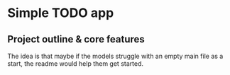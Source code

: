 # Simple TODO app

## Project outline & core features

The idea is that maybe if the models struggle with an empty main file as a start, the readme
would help them get started.
